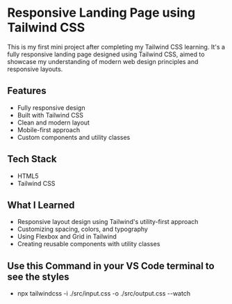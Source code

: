 # Responsive Landing Page using Tailwind CSS

This is my first mini project after completing my Tailwind CSS learning. 
It's a fully responsive landing page designed using Tailwind CSS, aimed 
to showcase my understanding of modern web design principles and responsive layouts.

##  Features

- Fully responsive design
- Built with Tailwind CSS
- Clean and modern layout
- Mobile-first approach
- Custom components and utility classes

## Tech Stack

- HTML5
- Tailwind CSS

##  What I Learned

- Responsive layout design using Tailwind's utility-first approach
- Customizing spacing, colors, and typography
- Using Flexbox and Grid in Tailwind
- Creating reusable components with utility classes

##  Use this Command in your VS Code terminal to see the styles
- npx tailwindcss -i ./src/input.css -o ./src/output.css --watch


